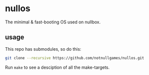 # nullos

The minimal & fast-booting OS used on nullbox.

## usage

This repo has submodules, so do this:

```sh
git clone --recursive https://github.com/notnullgames/nullos.git
```

Run `make` to see a desciption of all the make-targets.
